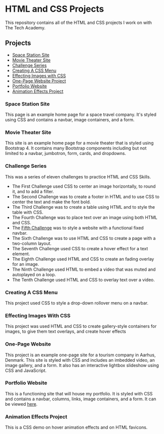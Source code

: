 # HTML and CSS Projects
 This repository contains all of the HTML and CSS projects I work on with The Tech Academy.

## Projects
 * [Space Station Site](https://github.com/Michaelar1/HTML-and-CSS-Projects/tree/main/Basic_HTML_and_CSS/Basic%20HTML%20Website%20Project)
 * [Movie Theater Site](https://github.com/Michaelar1/HTML-and-CSS-Projects/tree/main/Basic_HTML_and_CSS/bootstrap4_project)
 * [Challenge Series](https://github.com/Michaelar1/HTML-and-CSS-Projects/tree/main/Basic_HTML_and_CSS/Challenge_Series)
 * [Creating A CSS Menu](https://github.com/Michaelar1/HTML-and-CSS-Projects/tree/main/Basic_HTML_and_CSS/Creating-a-CSS-menu)
 * [Effecting Images with CSS](https://github.com/Michaelar1/HTML-and-CSS-Projects/tree/main/Basic_HTML_and_CSS/Effecting-images-with-CSS)
 * [One-Page Website Project](https://github.com/Michaelar1/HTML-and-CSS-Projects/tree/main/Basic_HTML_and_CSS/One-Page%20Website)
 * [Portfolio Website](https://github.com/Michaelar1/HTML-and-CSS-Projects/tree/main/Basic_HTML_and_CSS/Portfolio_Website)
 * [Animation Effects Project](https://github.com/Michaelar1/HTML-and-CSS-Projects/tree/main/Basic_HTML_and_CSS/project)

### Space Station Site
 This page is an example home page for a space travel company. It's styled using CSS and contains a navbar, image containers, and a form.
 
 ### Movie Theater Site
  This site is an example home page for a movie theater that is styled using Bootstrap 4. It contains many Bootstrap components including but not limited to a navbar, jumbotron, form, cards, and dropdowns.
  
### Challenge Series
 This was a series of eleven challenges to practice HTML and CSS Skills.
  * The First Challenge used CSS to center an image horizontally, to round it, and to add a filter.
  * The Second Challenge was to create a footer in HTML and to use CSS to center the text and make the font bold.
  * The Third Challenge was to create a table using HTML and to style the table with CSS.
  * The Fourth Challenge was to place text over an image using both HTML and CSS.
  * The [Fifth Challenge](https://github.com/Michaelar1/HTML-and-CSS-Projects/tree/main/Basic_HTML_and_CSS/Challenge_Series/Fifth_Challenge) was to style a website with a functional fixed navbar.
  * The Sixth Challenge was to use HTML and CSS to create a page with a two-column layout.
  * The Seventh Challenge used CSS to create a hover effect for a text element.
  * The Eighth Challenge used HTML and CSS to create an fading overlay for an image.
  * The Ninth Challenge used HTML to embed a video that was muted and autoplayed on a loop.
  * The Tenth Challenge used HTML and CSS to overlay text over a video.

### Creating A CSS Menu
 This project used CSS to style a drop-down rollover menu on a navbar.
 
### Effecting Images With CSS
 This project was used HTML and CSS to create gallery-style containers for images, to give them text overlays, and create hover effects
 
 ### One-Page Website
  This project is an example one-page site for a tourism company in Aarhus, Denmark. This site is styled with CSS and includes an imbedded video, an image gallery, and a form. It also has an interactive lightbox slideshow using CSS and JavaScript. 
 
### Portfolio Website
 This is a functioning site that will house my portfolio. It is styled with CSS and contains a navbar, columns, links, image containers, and a form. It can be viewed [here](https://michaelar1.github.io/).
 
### Animation Effects Project
 This is a CSS demo on hover animation effects and on HTML favicons.
  
